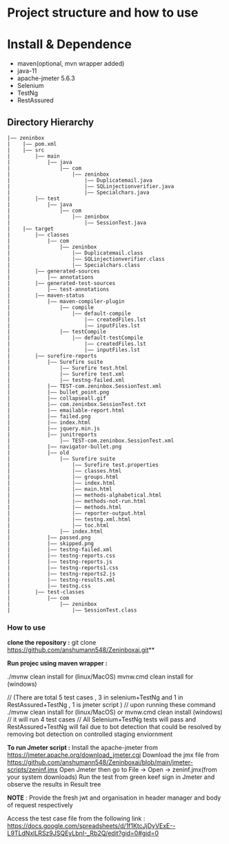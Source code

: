 Project structure and how to use
================================

# Install & Dependence
- maven(optional, mvn wrapper added)
- java-11
- apache-jmeter 5.6.3
- Selenium
- TestNg
- RestAssured


## Directory Hierarchy
```
|—— zeninbox
|    |—— pom.xml
|    |—— src
|        |—— main
|            |—— java
|                |—— com
|                    |—— zeninbox
|                        |—— Duplicatemail.java
|                        |—— SQLinjectionverifier.java
|                        |—— Specialchars.java
|        |—— test
|            |—— java
|                |—— com
|                    |—— zeninbox
|                        |—— SessionTest.java
|    |—— target
|        |—— classes
|            |—— com
|                |—— zeninbox
|                    |—— Duplicatemail.class
|                    |—— SQLinjectionverifier.class
|                    |—— Specialchars.class
|        |—— generated-sources
|            |—— annotations
|        |—— generated-test-sources
|            |—— test-annotations
|        |—— maven-status
|            |—— maven-compiler-plugin
|                |—— compile
|                    |—— default-compile
|                        |—— createdFiles.lst
|                        |—— inputFiles.lst
|                |—— testCompile
|                    |—— default-testCompile
|                        |—— createdFiles.lst
|                        |—— inputFiles.lst
|        |—— surefire-reports
|            |—— Surefire suite
|                |—— Surefire test.html
|                |—— Surefire test.xml
|                |—— testng-failed.xml
|            |—— TEST-com.zeninbox.SessionTest.xml
|            |—— bullet_point.png
|            |—— collapseall.gif
|            |—— com.zeninbox.SessionTest.txt
|            |—— emailable-report.html
|            |—— failed.png
|            |—— index.html
|            |—— jquery.min.js
|            |—— junitreports
|                |—— TEST-com.zeninbox.SessionTest.xml
|            |—— navigator-bullet.png
|            |—— old
|                |—— Surefire suite
|                    |—— Surefire test.properties
|                    |—— classes.html
|                    |—— groups.html
|                    |—— index.html
|                    |—— main.html
|                    |—— methods-alphabetical.html
|                    |—— methods-not-run.html
|                    |—— methods.html
|                    |—— reporter-output.html
|                    |—— testng.xml.html
|                    |—— toc.html
|                |—— index.html
|            |—— passed.png
|            |—— skipped.png
|            |—— testng-failed.xml
|            |—— testng-reports.css
|            |—— testng-reports.js
|            |—— testng-reports1.css
|            |—— testng-reports2.js
|            |—— testng-results.xml
|            |—— testng.css
|        |—— test-classes
|            |—— com
|                |—— zeninbox
|                    |—— SessionTest.class
```
### How to use 

**clone the repository :** 
git clone https://github.com/anshumann548/Zeninboxai.git**

**Run projec using maven wrapper :**

./mvnw clean install for (linux/MacOS)
 mvnw.cmd clean install for (windows)

// (There are total 5 test cases , 3 in selenium+TestNg and 1 in RestAssured+TestNg , 1 is jmeter script )
// upon running these  command ./mvnw clean install for (linux/MacOS) or  mvnw.cmd clean install (windows)
// it will run 4 test cases
// All Selenium+TestNg tests will pass and RestAssured+TestNg will fail due to bot detection that could be resolved by removing bot detection on controlled staging enviornment

**To run Jmeter script :**
Install the apache-jmeter from https://jmeter.apache.org/download_jmeter.cgi
Download the jmx file from https://github.com/anshumann548/Zeninboxai/blob/main/jmeter-scripts/zeninf.jmx 
Open Jmeter then go to File -> Open -> zeninf.jmx(from your system downloads)
Run the test from green keef sign in Jmeter and observe the results in Result tree 

**NOTE** : Provide the fresh jwt and organisation in header manager and body of request respectively

Access the test case file from the following link : https://docs.google.com/spreadsheets/d/1f1KtcJjDyVExE--L9TLdNxlLRSz9JSQEyLbnI-_Rb2Q/edit?gid=0#gid=0 

 

